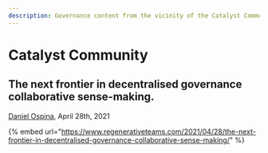 ```yaml
---
description: Governance content from the vicinity of the Catalyst Community
---
```


# Catalyst Community

## The next frontier in decentralised governance collaborative sense-making.

 [Daniel Ospina](https://www.regenerativeteams.com/author/daniel/), April 28th, 2021

{% embed url="https://www.regenerativeteams.com/2021/04/28/the-next-frontier-in-decentralised-governance-collaborative-sense-making/" %}



